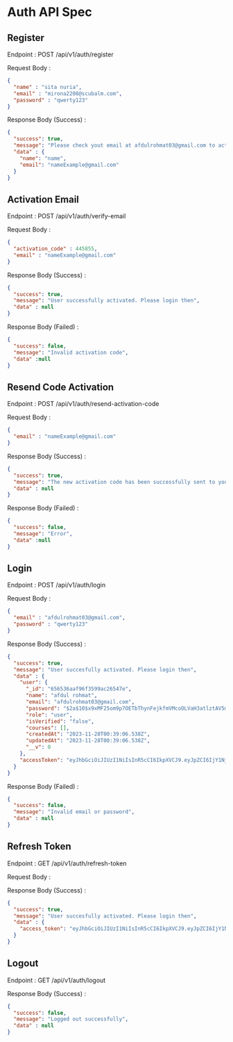 # Auth API Spec

## Register

Endpoint : POST /api/v1/auth/register

Request Body :

```json
{
  "name" : "sita nuria",
  "email" : "mirona2208@scubalm.com",
  "password" : "qwerty123"
}
```

Response Body (Success) :
```json
{
  "success": true,
  "message": "Please check yout email at afdulrohmat03@gmail.com to activate yout account",
  "data" : {
    "name": "name",
    "email": "nameExample@gmail.com"
  }
}
```

## Activation Email

Endpoint : POST /api/v1/auth/verify-email

Request Body :

```json
{
  "activation_code" : 445855,
  "email" : "nameExample@gmail.com"
}
```

Response Body (Success) :
```json
{
  "success": true,
  "message": "User successfully activated. Please login then",
  "data" : null
}
```

Response Body (Failed) :
```json
{
  "success": false,
  "message": "Invalid activation code",
  "data" :null
}
```

## Resend Code Activation

Endpoint : POST /api/v1/auth/resend-activation-code

Request Body :

```json
{
  "email" : "nameExample@gmail.com"
}
```

Response Body (Success) :
```json
{
  "success": true,
  "message": "The new activation code has been successfully sent to your email ",
  "data" : null
}
```

Response Body (Failed) :
```json
{
  "success": false,
  "message": "Error",
  "data" :null
}
```

## Login

Endpoint : POST /api/v1/auth/login

Request Body :

```json
{
  "email" : "afdulrohmat03@gmail.com",
  "password" : "qwerty123"
}
```

Response Body (Success) :
```json
{
  "success": true,
  "message": "User succesfully activated. Please login then",
  "data" : {
    "user": {
      "_id": "656536aaf96f3599ac26547e",
      "name": "afdul rohmat",
      "email": "afdulrohmat03@gmail.com",
      "password": "$2a$10$x9xMF25om9p7OETbThynFejkfmVMcoOLVaH3atlztAV5mJGoNCdH2",
      "role": "user",
      "isVerified": "false",
      "courses": [],
      "createdAt": "2023-11-28T00:39:06.538Z",
      "updatedAt": "2023-11-28T00:39:06.538Z",
      "__v": 0
    },
    "accessToken": "eyJhbGciOiJIUzI1NiIsInR5cCI6IkpXVCJ9.eyJpZCI6IjY1NjUzNmFhZjk2ZjM1OTlhYzI2NTQ3ZSIsImlhdCI6MTcwMTEzMjAzMiwiZXhwIjoxNzAxMTMyMzMyfQ.GBSZ0XGPcOzevuxm_aWIcbFf4p1R_dxnQmT30VCCFJc"
  }
}
```

Response Body (Failed) :
```json
{
  "success": false,
  "message": "Invalid email or password",
  "data" : null
}
```

## Refresh Token

Endpoint : GET /api/v1/auth/refresh-token

Request Body :

Response Body (Success) :
```json
{
  "success": true,
  "message": "User succesfully activated. Please login then",
  "data" : {
    "access_token": "eyJhbGciOiJIUzI1NiIsInR5cCI6IkpXVCJ9.eyJpZCI6IjY1NjUzNmFhZjk2ZjM1OTlhYzI2NTQ3ZSIsImlhdCI6MTcwMTEzMjMxOSwiZXhwIjoxNzAxMTMyNjE5fQ.R2X5UTbEDn-pqEdHw2KYcw0ZcDHCMFynpKzfD-Y-Ruk"
  }
}
```


## Logout

Endpoint : GET /api/v1/auth/logout

Response Body (Success) :
```json
{
  "success": false,
  "message": "Logged out successfully",
  "data" : null
}
```
